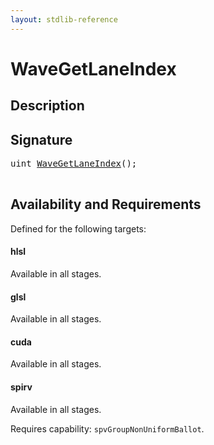 ```yaml
---
layout: stdlib-reference
---
```


# WaveGetLaneIndex

## Description





## Signature 

<pre>
uint <a href="/stdlib-reference/global-decls/WaveGetLaneIndex">WaveGetLaneIndex</a>();

</pre>

## Availability and Requirements

Defined for the following targets:

#### hlsl
Available in all stages.

#### glsl
Available in all stages.

#### cuda
Available in all stages.

#### spirv
Available in all stages.

Requires capability: `spvGroupNonUniformBallot`.


